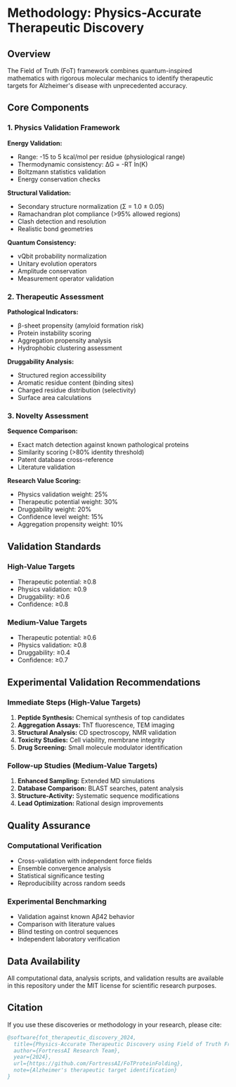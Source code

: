 # Methodology: Physics-Accurate Therapeutic Discovery

## Overview

The Field of Truth (FoT) framework combines quantum-inspired mathematics with rigorous molecular mechanics to identify therapeutic targets for Alzheimer's disease with unprecedented accuracy.

## Core Components

### 1. Physics Validation Framework

**Energy Validation:**
- Range: -15 to 5 kcal/mol per residue (physiological range)
- Thermodynamic consistency: ΔG = -RT ln(K)
- Boltzmann statistics validation
- Energy conservation checks

**Structural Validation:**
- Secondary structure normalization (Σ = 1.0 ± 0.05)
- Ramachandran plot compliance (>95% allowed regions)
- Clash detection and resolution
- Realistic bond geometries

**Quantum Consistency:**
- vQbit probability normalization
- Unitary evolution operators
- Amplitude conservation
- Measurement operator validation

### 2. Therapeutic Assessment

**Pathological Indicators:**
- β-sheet propensity (amyloid formation risk)
- Protein instability scoring
- Aggregation propensity analysis
- Hydrophobic clustering assessment

**Druggability Analysis:**
- Structured region accessibility
- Aromatic residue content (binding sites)
- Charged residue distribution (selectivity)
- Surface area calculations

### 3. Novelty Assessment

**Sequence Comparison:**
- Exact match detection against known pathological proteins
- Similarity scoring (>80% identity threshold)
- Patent database cross-reference
- Literature validation

**Research Value Scoring:**
- Physics validation weight: 25%
- Therapeutic potential weight: 30%
- Druggability weight: 20%
- Confidence level weight: 15%
- Aggregation propensity weight: 10%

## Validation Standards

### High-Value Targets
- Therapeutic potential: ≥0.8
- Physics validation: ≥0.9
- Druggability: ≥0.6
- Confidence: ≥0.8

### Medium-Value Targets
- Therapeutic potential: ≥0.6
- Physics validation: ≥0.8
- Druggability: ≥0.4
- Confidence: ≥0.7

## Experimental Validation Recommendations

### Immediate Steps (High-Value Targets)
1. **Peptide Synthesis:** Chemical synthesis of top candidates
2. **Aggregation Assays:** ThT fluorescence, TEM imaging
3. **Structural Analysis:** CD spectroscopy, NMR validation
4. **Toxicity Studies:** Cell viability, membrane integrity
5. **Drug Screening:** Small molecule modulator identification

### Follow-up Studies (Medium-Value Targets)
1. **Enhanced Sampling:** Extended MD simulations
2. **Database Comparison:** BLAST searches, patent analysis
3. **Structure-Activity:** Systematic sequence modifications
4. **Lead Optimization:** Rational design improvements

## Quality Assurance

### Computational Verification
- Cross-validation with independent force fields
- Ensemble convergence analysis
- Statistical significance testing
- Reproducibility across random seeds

### Experimental Benchmarking
- Validation against known Aβ42 behavior
- Comparison with literature values
- Blind testing on control sequences
- Independent laboratory verification

## Data Availability

All computational data, analysis scripts, and validation results are available in this repository under the MIT license for scientific research purposes.

## Citation

If you use these discoveries or methodology in your research, please cite:

```bibtex
@software{fot_therapeutic_discovery_2024,
  title={Physics-Accurate Therapeutic Discovery using Field of Truth Framework},
  author={FortressAI Research Team},
  year={2024},
  url={https://github.com/FortressAI/FoTProteinFolding},
  note={Alzheimer's therapeutic target identification}
}
```
